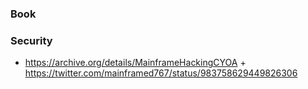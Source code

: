 ### Book



### Security

- https://archive.org/details/MainframeHackingCYOA + https://twitter.com/mainframed767/status/983758629449826306